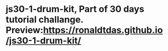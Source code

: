 # js30-1-drum-kit, Part of 30 days tutorial challange. Preview:https://ronaldtdas.github.io/js30-1-drum-kit/
